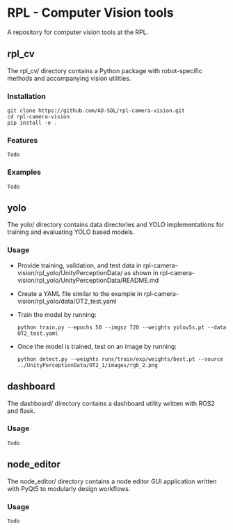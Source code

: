 # RPL - Computer Vision tools

A repository for computer vision tools at the RPL.

## rpl_cv

The rpl_cv/ directory contains a Python package with robot-specific methods and accompanying vision utilities.

### Installation

    git clone https://github.com/AD-SDL/rpl-camera-vision.git
    cd rpl-camera-vision
    pip install -e .

### Features

    Todo

### Examples

    Todo

## yolo

The yolo/ directory contains data directories and YOLO implementations for training and evaluating YOLO based models.

### Usage

- Provide training, validation, and test data in rpl-camera-vision/rpl_yolo/UnityPerceptionData/ as shown in rpl-camera-vision/rpl_yolo/UnityPerceptionData/README.md

- Create a YAML file similar to the example in rpl-camera-vision/rpl_yolo/data/OT2_test.yaml

- Train the model by running:

    `python train.py --epochs 50 --imgsz 720 --weights yolov5s.pt --data OT2_test.yaml`

- Once the model is trained, test on an image by running:

    `python detect.py --weights runs/train/exp/weights/best.pt --source ../UnityPerceptionData/OT2_1/images/rgb_2.png`

## dashboard

The dashboard/ directory contains a dashboard utility written with ROS2 and flask.

### Usage

    Todo

## node_editor

The node_editor/ directory contains a node editor GUI application written with PyQt5 to modularly design workflows.

### Usage

    Todo
